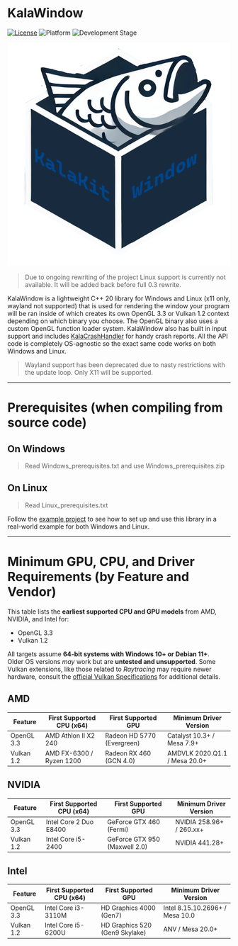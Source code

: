 # KalaWindow

[![License](https://img.shields.io/badge/license-Zlib-blue)](LICENSE.md)
![Platform](https://img.shields.io/badge/platform-Windows%20%7C%20Linux-brightgreen)
![Development Stage](https://img.shields.io/badge/development-Alpha-yellow)

![Logo](logo.png)

> Due to ongoing rewriting of the project Linux support is currently not available. It will be added back before full 0.3 rewrite. 

KalaWindow is a lightweight C++ 20 library for Windows and Linux (x11 only, wayland not supported) that is used for rendering the window your program will be ran inside of which creates its own OpenGL 3.3 or Vulkan 1.2 context depending on which binary you choose. The OpenGL binary also uses a custom OpenGL function loader system. KalaWindow also has built in input support and includes [KalaCrashHandler](https://github.com/KalaKit/KalaCrashHandler) for handy crash reports. All the API code is completely OS-agnostic so the exact same code works on both Windows and Linux.

> Wayland support has been deprecated due to nasty restrictions with the update loop. Only X11 will be supported.

---

# Prerequisites (when compiling from source code)

## On Windows

> Read Windows_prerequisites.txt and use Windows_prerequisites.zip

## On Linux

> Read Linux_prerequisites.txt

Follow the [example project](https://github.com/KalaKit/KalaTestProject) to see how to set up and use this library in a real-world example for both Windows and Linux.

---

# Minimum GPU, CPU, and Driver Requirements (by Feature and Vendor)

This table lists the **earliest supported CPU and GPU models** from AMD, NVIDIA, and Intel for:

- OpenGL 3.3
- Vulkan 1.2

All targets assume **64-bit systems with Windows 10+ or Debian 11+**.  
Older OS versions *may* work but are **untested and unsupported**.
Some Vulkan extensions, like those related to *Raytracing* may require newer hardware, consult the [official Vulkan Specifications](https://registry.khronos.org/vulkan/specs/latest/html/vkspec.html) for additional details.

## AMD

| Feature        | First Supported CPU (x64)     | First Supported GPU             | Minimum Driver Version              |
|----------------|-------------------------------|----------------------------------|-------------------------------------|
| OpenGL 3.3     | AMD Athlon II X2 240          | Radeon HD 5770 (Evergreen)       | Catalyst 10.3+ / Mesa 7.9+          |
| Vulkan 1.2     | AMD FX-6300 / Ryzen 1200      | Radeon RX 460 (GCN 4.0)          | AMDVLK 2020.Q1.1 / Mesa 20.0+       |


## NVIDIA

| Feature        | First Supported CPU (x64)     | First Supported GPU             | Minimum Driver Version              |
|----------------|-------------------------------|----------------------------------|-------------------------------------|
| OpenGL 3.3     | Intel Core 2 Duo E8400        | GeForce GTX 460 (Fermi)          | NVIDIA 258.96+ / 260.xx+            |
| Vulkan 1.2     | Intel Core i5-2400            | GeForce GTX 950 (Maxwell 2.0)    | NVIDIA 441.28+                      |

## Intel

| Feature        | First Supported CPU (x64)     | First Supported GPU             | Minimum Driver Version              |
|----------------|-------------------------------|----------------------------------|-------------------------------------|
| OpenGL 3.3     | Intel Core i3-3110M           | HD Graphics 4000 (Gen7)          | Intel 8.15.10.2696+ / Mesa 10.0     |
| Vulkan 1.2     | Intel Core i5-6200U           | HD Graphics 520 (Gen9 Skylake)   | ANV / Mesa 20.0+                    |